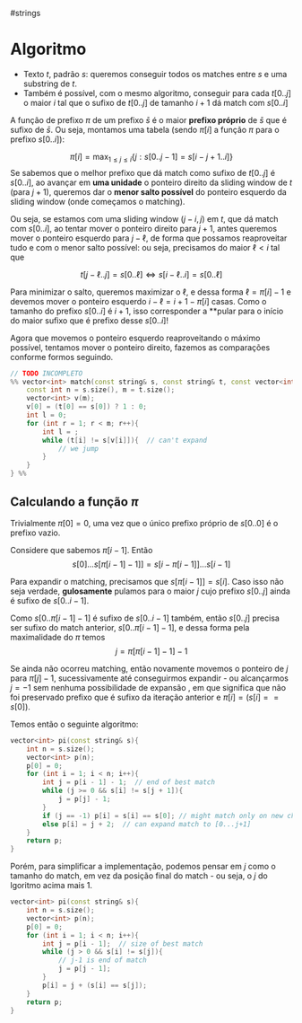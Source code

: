 #strings 
# Algoritmo

* Texto $t$, padrão $s$: queremos conseguir todos os matches entre $s$ e uma substring de $t$.
* Também é possível, com o mesmo algoritmo, conseguir para cada $t[0..j]$ o maior $i$ tal que o sufixo de $t[0..j]$ de tamanho $i+1$ dá match com $s[0..i]$

A função de prefixo $\pi$ de um prefixo $\bar{s}$ é o maior **prefixo próprio** de $\bar{s}$ que é sufixo de $\bar{s}$. Ou seja, montamos uma tabela (sendo $\pi[i]$ a função $\pi$ para o prefixo $s[0..i]$):

$$\pi[i] = \max_{1 \leq j \leq i}\{j: s[0..j-1] = s[i-j+1..i]\}$$
Se sabemos que o melhor prefixo que dá match como sufixo de $t[0..j]$ é $s[0..i]$, ao avançar em **uma unidade** o ponteiro direito da sliding window de $t$ (para $j + 1$), queremos dar o **menor salto possível** do ponteiro esquerdo da sliding window (onde começamos o matching).

Ou seja, se estamos com uma sliding window $(j-i, j)$ em $t$, que dá match com $s[0..i]$, ao tentar mover o ponteiro direito para $j+1$, antes queremos mover o ponteiro esquerdo para $j - \ell$, de forma que possamos reaproveitar tudo e com o menor salto possível: ou seja, precisamos do maior $\ell < i$ tal que

$$t[j - \ell..j] = s[0..\ell] \iff s[i-\ell..i] = s[0..\ell]$$

Para minimizar o salto, queremos maximizar o $\ell$, e dessa forma $\ell = \pi[i] - 1$ e devemos mover o ponteiro esquerdo $i - \ell = i + 1 - \pi[i]$ casas. Como o tamanho do prefixo $s[0..i]$ é $i + 1$, isso corresponder a **pular para o início do maior sufixo que é prefixo desse $s[0..i]$! 

Agora que movemos o ponteiro esquerdo reaproveitando o máximo possível, tentamos mover o ponteiro direito, fazemos as comparações conforme formos seguindo.

```c++
// TODO INCOMPLETO
%% vector<int> match(const string& s, const string& t, const vector<int>& pi){
	const int n = s.size(), m = t.size();
	vector<int> v(m);
	v[0] = (t[0] == s[0]) ? 1 : 0;
	int l = 0;
	for (int r = 1; r < m; r++){
		int l = ;
		while (t[i] != s[v[i]]){  // can't expand
			// we jump 
		}
	}
} %%
```

## Calculando a função $\pi$

Trivialmente $\pi[0] = 0$, uma vez que o único prefixo próprio de $s[0..0]$ é o prefixo vazio.

Considere que sabemos $\pi[i-1]$. Então
$$s[0]...s[\pi[i-1]-1]] = s[i-\pi[i-1]]...s[i-1]$$

Para expandir o matching, precisamos que $s[\pi[i - 1]] = s[i]$. Caso isso não seja verdade, **gulosamente** pulamos para o maior $j$ cujo prefixo $s[0..j]$ ainda é sufixo de $s[0..i-1]$.

Como $s[0..\pi[i-1]-1]$ é sufixo de $s[0..i-1]$ também, então $s[0..j]$ precisa ser sufixo do match anterior, $s[0..\pi[i-1]-1$], e dessa forma pela maximalidade do $\pi$ temos
$$j = \pi[\pi[i-1] - 1] - 1$$

Se ainda não ocorreu matching, então novamente movemos o ponteiro de $j$ para $\pi[j] - 1$, sucessivamente até conseguirmos expandir - ou alcançarmos $j=-1$ sem nenhuma possibilidade de expansão , em que significa que não foi preservado prefixo que é sufixo da iteração anterior e $\pi[i] = (s[i] == s[0])$.

Temos então o seguinte algoritmo:

```c++
vector<int> pi(const string& s){
	int n = s.size();
	vector<int> p(n);
	p[0] = 0;
	for (int i = 1; i < n; i++){
		int j = p[i - 1] - 1;  // end of best match
		while (j >= 0 && s[i] != s[j + 1]){
			j = p[j] - 1;
		}
		if (j == -1) p[i] = s[i] == s[0]; // might match only on new char
		else p[i] = j + 2;  // can expand match to [0...j+1]
	}
	return p;
}
```

Porém, para simplificar a implementação, podemos pensar em $j$ como o tamanho do match, em vez da posição final do match - ou seja, o $j$ do lgoritmo acima mais $1$.

```c++
vector<int> pi(const string& s){
	int n = s.size();
	vector<int> p(n);
	p[0] = 0;
	for (int i = 1; i < n; i++){
		int j = p[i - 1];  // size of best match
		while (j > 0 && s[i] != s[j]){
			// j-1 is end of match
			j = p[j - 1];
		}
		p[i] = j + (s[i] == s[j]);
	}
	return p;
}
```